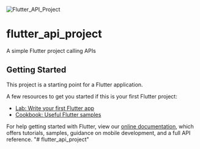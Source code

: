 ![Flutter_API_Project](https://user-images.githubusercontent.com/59779281/118669226-6dd60d00-b7aa-11eb-9907-6f641ae7f28e.png)


# flutter_api_project

A  simple Flutter project calling APIs

## Getting Started

This project is a starting point for a Flutter application.

A few resources to get you started if this is your first Flutter project:

- [Lab: Write your first Flutter app](https://flutter.dev/docs/get-started/codelab)
- [Cookbook: Useful Flutter samples](https://flutter.dev/docs/cookbook)

For help getting started with Flutter, view our
[online documentation](https://flutter.dev/docs), which offers tutorials,
samples, guidance on mobile development, and a full API reference.
"# flutter_api_project" 
